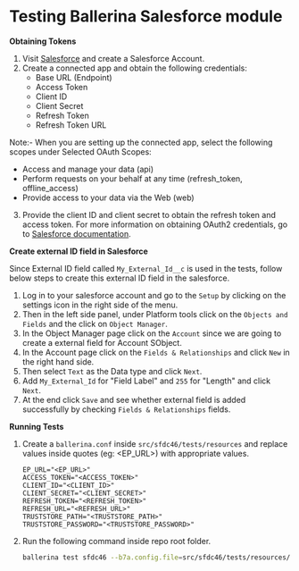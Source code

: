 # Testing Ballerina Salesforce module

**Obtaining Tokens**

1. Visit [Salesforce](https://www.salesforce.com) and create a Salesforce Account.
2. Create a connected app and obtain the following credentials: 
    * Base URL (Endpoint)
    * Access Token
    * Client ID
    * Client Secret
    * Refresh Token
    * Refresh Token URL

Note:- When you are setting up the connected app, select the following scopes under Selected OAuth Scopes:

* Access and manage your data (api)
* Perform requests on your behalf at any time (refresh_token, offline_access)
* Provide access to your data via the Web (web)

3. Provide the client ID and client secret to obtain the refresh token and access token. For more information on 
   obtaining OAuth2 credentials, go to 
   [Salesforce documentation](https://help.salesforce.com/articleView?id=remoteaccess_authenticate_overview.htm).

**Create external ID field in Salesforce**

Since External ID field called `My_External_Id__c` is used in the tests, follow below steps to create this external ID
field in the salesforce.

1. Log in to your salesforce account and go to the `Setup` by clicking on the settings icon in the right side of the 
   menu.
2. Then in the left side panel, under Platform tools click on the `Objects and Fields` and the click on 
   `Object Manager`. 
3. In the Object Manager page click on the `Account` since we are going to create a external field for Account SObject.
4. In the Account page click on the `Fields & Relationships` and click `New` in the right hand side.
5. Then select `Text` as the Data type and click `Next`.
6. Add `My_External_Id` for "Field Label" and `255` for "Length" and click `Next`.
7. At the end click `Save` and see whether external field is added successfully by checking `Fields & Relationships`
   fields.

**Running Tests**

1. Create a `ballerina.conf` inside `src/sfdc46/tests/resources` and replace values inside quotes (eg: <EP_URL>) with 
   appropriate values.
   ```
   EP_URL="<EP_URL>"
   ACCESS_TOKEN="<ACCESS_TOKEN>"
   CLIENT_ID="<CLIENT_ID>"
   CLIENT_SECRET="<CLIENT_SECRET>"
   REFRESH_TOKEN="<REFRESH_TOKEN>"
   REFRESH_URL="<REFRESH_URL>"
   TRUSTSTORE_PATH="<TRUSTSTORE_PATH>"
   TRUSTSTORE_PASSWORD="<TRUSTSTORE_PASSWORD>"
   ```
2. Run the following command inside repo root folder.
   ```bash
   ballerina test sfdc46 --b7a.config.file=src/sfdc46/tests/resources/ballerina.conf
   ```

   